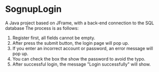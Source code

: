 # SognupLogin

A Java project based on JFrame, with a back-end connection to the SQL database
The process is as follows:
1. Register first, all fields cannot be empty.
2. After press the submit button, the login page will pop up.
3. If you enter an incorrect account or password, an error message will pop up.
4. You can check the box the show the password to avoid the typo.
5. After successful login, the message "Login successfully" will show.
